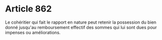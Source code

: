 # Article 862

Le cohéritier qui fait le rapport en nature peut retenir la possession du bien donné jusqu'au remboursement effectif des sommes qui lui sont dues pour impenses ou améliorations.